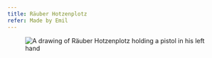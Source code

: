 ```yaml
---
title: Räuber Hotzenplotz
refer: Made by Emil
---
```

<figure>
<img src="/img/emil-drawing/IMG_2934.jpg" alt="A drawing of Räuber Hotzenplotz holding a pistol in his left hand">
</figure>